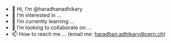 - 👋 Hi, I’m @haradhanadhikary
- 👀 I’m interested in ...
- 🌱 I’m currently learning ...
- 💞️ I’m looking to collaborate on ...
- 📫 How to reach me ... (email me: haradhan.adhikary@cern.ch)

<!---
haradhanadhikary/haradhanadhikary is a ✨ special ✨ repository because its `README.md` (this file) appears on your GitHub profile.
You can click the Preview link to take a look at your changes.
--->
